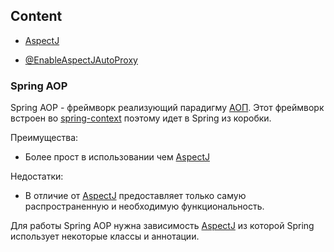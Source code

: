 ## Content

* [AspectJ](java/java-AspectJ.md)

* [@EnableAspectJAutoProxy](/java-spring.md#enableaspectjautoproxy-annotation)

### Spring AOP
Spring AOP - фреймворк реализующий парадигму [АОП](/index/AOP.md). Этот фреймворк встроен во [spring-context](java-spring.md#spring-context-dependency) поэтому идет в Spring из коробки.

Преимущества:
* Более прост в использовании чем [AspectJ](java/java-AspectJ.md)

Недостатки:
* В отличие от [AspectJ](java/java-AspectJ.md) предоставляет только самую распространенную и необходимую функциональность.

Для работы Spring AOP нужна зависимость [AspectJ](java/java-AspectJ.md) из которой Spring использует некоторые классы и аннотации.



